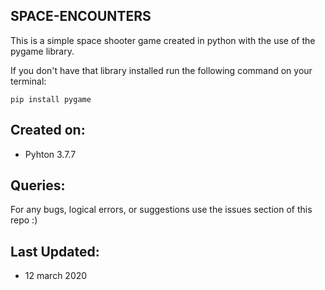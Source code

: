 ## SPACE-ENCOUNTERS

This is a simple space shooter game created in python with the use of the pygame library.

If you don't have that library installed run the following command on your terminal:

```
pip install pygame
```

## Created on:

- Pyhton 3.7.7

## Queries:

For any bugs, logical errors, or suggestions use the issues section of this repo :)

## Last Updated:

- 12 march 2020
